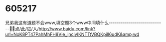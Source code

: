 # 605217
兄弟我这有道题不会www,填空题3个www中间填什么----------------------------🎫🎫点/此/进/入/http://www.baidu.com/link?url=NoK8PT47PahMhFH8Vie_jnciyIKNTTtVBQKpill6udK&amp;wd
